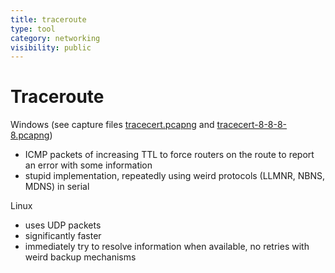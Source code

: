 ```yaml
---
title: traceroute
type: tool
category: networking
visibility: public
---
```


# Traceroute

Windows (see capture files [tracecert.pcapng](file://edu/gk_wireshark/tracecert.pcapng) and [tracecert-8-8-8-8.pcapng](file://edu/gk_wireshark/tracecert.pcapng))

- ICMP packets of increasing TTL to force routers on the route to report an error with some information
- stupid implementation, repeatedly using weird protocols (LLMNR, NBNS, MDNS) in serial

Linux

- uses UDP packets
- significantly faster
- immediately try to resolve information when available, no retries with weird backup mechanisms